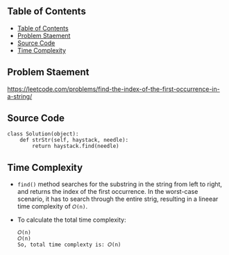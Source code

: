 ## Table of Contents
- [Table of Contents](#table-of-contents)
- [Problem Staement](#problem-staement)
- [Source Code](#source-code)
- [Time Complexity](#time-complexity)

## Problem Staement
https://leetcode.com/problems/find-the-index-of-the-first-occurrence-in-a-string/

## Source Code
```
class Solution(object):
    def strStr(self, haystack, needle):
        return haystack.find(needle)
```
## Time Complexity
- `find()` method searches for the substring in  the string from left to right, and returns the index of the first occurrence. In the worst-case scenario, it has to search through the entire strig, resulting in a lineear time complexity of `𝑂(n)`.

- To calculate the total time complexity:
    ```
    𝑂(n)
    𝑂(n)
    So, total time complexty is: 𝑂(n)
   ```